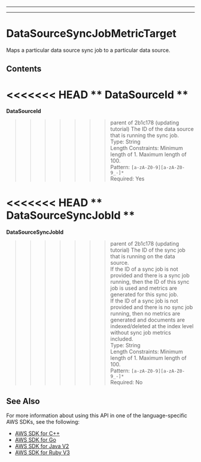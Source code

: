 --------

--------

# DataSourceSyncJobMetricTarget<a name="API_DataSourceSyncJobMetricTarget"></a>

Maps a particular data source sync job to a particular data source\.

## Contents<a name="API_DataSourceSyncJobMetricTarget_Contents"></a>

<<<<<<< HEAD
 ** DataSourceId **   <a name="Kendra-Type-DataSourceSyncJobMetricTarget-DataSourceId"></a>
=======
 **DataSourceId**   <a name="Kendra-Type-DataSourceSyncJobMetricTarget-DataSourceId"></a>
>>>>>>> parent of 2b1c178 (updating tutorial)
The ID of the data source that is running the sync job\.  
Type: String  
Length Constraints: Minimum length of 1\. Maximum length of 100\.  
Pattern: `[a-zA-Z0-9][a-zA-Z0-9_-]*`   
Required: Yes

<<<<<<< HEAD
 ** DataSourceSyncJobId **   <a name="Kendra-Type-DataSourceSyncJobMetricTarget-DataSourceSyncJobId"></a>
=======
 **DataSourceSyncJobId**   <a name="Kendra-Type-DataSourceSyncJobMetricTarget-DataSourceSyncJobId"></a>
>>>>>>> parent of 2b1c178 (updating tutorial)
The ID of the sync job that is running on the data source\.  
If the ID of a sync job is not provided and there is a sync job running, then the ID of this sync job is used and metrics are generated for this sync job\.  
If the ID of a sync job is not provided and there is no sync job running, then no metrics are generated and documents are indexed/deleted at the index level without sync job metrics included\.  
Type: String  
Length Constraints: Minimum length of 1\. Maximum length of 100\.  
Pattern: `[a-zA-Z0-9][a-zA-Z0-9_-]*`   
Required: No

## See Also<a name="API_DataSourceSyncJobMetricTarget_SeeAlso"></a>

For more information about using this API in one of the language\-specific AWS SDKs, see the following:
+  [ AWS SDK for C\+\+](https://docs.aws.amazon.com/goto/SdkForCpp/kendra-2019-02-03/DataSourceSyncJobMetricTarget) 
+  [ AWS SDK for Go](https://docs.aws.amazon.com/goto/SdkForGoV1/kendra-2019-02-03/DataSourceSyncJobMetricTarget) 
+  [ AWS SDK for Java V2](https://docs.aws.amazon.com/goto/SdkForJavaV2/kendra-2019-02-03/DataSourceSyncJobMetricTarget) 
+  [ AWS SDK for Ruby V3](https://docs.aws.amazon.com/goto/SdkForRubyV3/kendra-2019-02-03/DataSourceSyncJobMetricTarget) 